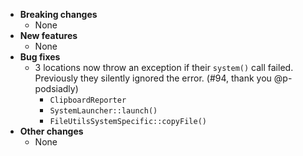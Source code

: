 <!-- See the [v.x.y.z milestone](https://github.com/approvals/ApprovalTests.cpp/milestone/__MILESTONE_NUMBER__?closed=1) for the full list of changes. -->

* **Breaking changes**
    * None
* **New features**
    * None
* **Bug fixes**
    * 3 locations now throw an exception if their `system()` call failed. Previously they silently ignored the error. (#94, thank you @p-podsiadly)
        * `ClipboardReporter`
        * `SystemLauncher::launch()`
        * `FileUtilsSystemSpecific::copyFile()`
* **Other changes**
    * None
